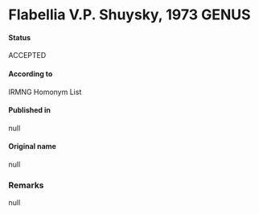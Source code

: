 Flabellia V.P. Shuysky, 1973 GENUS
=======

#### Status
ACCEPTED

#### According to
IRMNG Homonym List

#### Published in
null

#### Original name
null

### Remarks
null